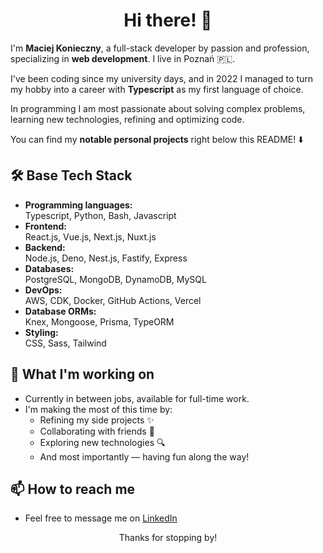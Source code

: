<div align="center">
<h1>Hi there! 👋</h1>  
</div>

I'm **Maciej Konieczny**, a full-stack developer by passion and profession, specializing in **web development**. I live in Poznań 🇵🇱.  

I've been coding since my university days, and in 2022 I managed to turn my hobby into a career with **Typescript** as my first language of choice.  

In programming I am most passionate about solving complex problems, learning new technologies, refining and optimizing code.

You can find my **notable personal projects** right below this README! ⬇️

## 🛠️ Base Tech Stack
- **Programming languages:**  
Typescript, Python, Bash, Javascript  
- **Frontend:**  
React.js, Vue.js, Next.js, Nuxt.js  
- **Backend:**  
Node.js, Deno, Nest.js, Fastify, Express  
- **Databases:**  
PostgreSQL, MongoDB, DynamoDB, MySQL  
- **DevOps:**  
AWS, CDK, Docker, GitHub Actions, Vercel  
- **Database ORMs:**  
Knex, Mongoose, Prisma, TypeORM
- **Styling:**  
CSS, Sass, Tailwind

## 🚀 What I'm working on  
- Currently in between jobs, available for full-time work.
- I'm making the most of this time by:
    * Refining my side projects ✨
    * Collaborating with friends 🤝
    * Exploring new technologies 🔍  
    * And most importantly — having fun along the way!

## 📫 How to reach me  
- Feel free to message me on [LinkedIn](https://www.linkedin.com/in/mcjkon)

<div align="center">
Thanks for stopping by!
</div>